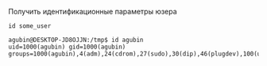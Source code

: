 Получить идентификационные параметры юзера
```shell
id some_user
```

```shell
agubin@DESKTOP-JD8OJJN:/tmp$ id agubin
uid=1000(agubin) gid=1000(agubin) groups=1000(agubin),4(adm),24(cdrom),27(sudo),30(dip),46(plugdev),100(users)
```

